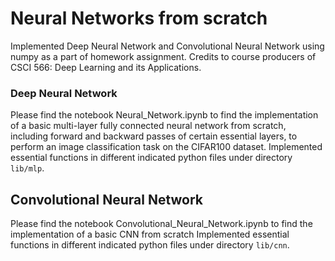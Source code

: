 # Neural Networks from scratch
Implemented Deep Neural Network and Convolutional Neural Network using numpy as a part of homework assignment. Credits to course producers of CSCI 566: Deep Learning and its Applications.
### Deep Neural Network
Please find the notebook Neural_Network.ipynb to find the implementation of a basic multi-layer fully connected neural network from scratch, including forward and backward passes of certain essential layers, to perform an image classification task on the CIFAR100 dataset. Implemented essential functions in different indicated python files under directory `lib/mlp`.
## Convolutional Neural Network
Please find the notebook Convolutional_Neural_Network.ipynb to find the implementation of a basic CNN from scratch Implemented essential functions in different indicated python files under directory `lib/cnn`.
